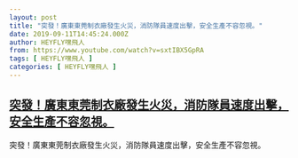 ```yaml
---
layout: post
title: "突發！廣東東莞制衣廠發生火災，消防隊員速度出擊，安全生產不容忽視。"
date: 2019-09-11T14:45:24.000Z
author: HEYFLY嘿飛人
from: https://www.youtube.com/watch?v=sxtIBX5GpRA
tags: [ HEYFLY嘿飛人 ]
categories: [ HEYFLY嘿飛人 ]
---
```

<!--1568213124000-->
[突發！廣東東莞制衣廠發生火災，消防隊員速度出擊，安全生產不容忽視。](https://www.youtube.com/watch?v=sxtIBX5GpRA)
------

<div>
突發！廣東東莞制衣廠發生火災，消防隊員速度出擊，安全生產不容忽視。
</div>
